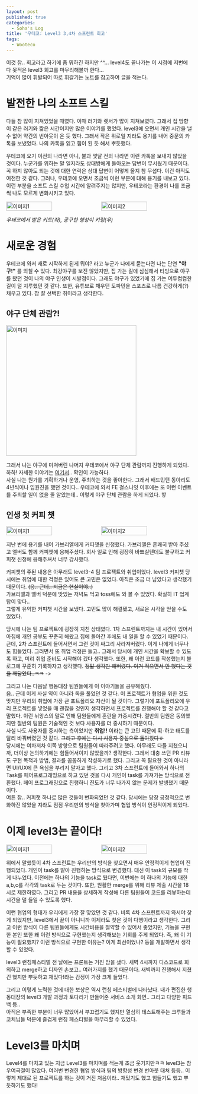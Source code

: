 ```yaml
---
layout: post
published: true
categories:
  - Soha's Log
title: '우테코: Level3 3,4차 스프린트 회고'
tags:
  - Wooteco
---
```


이것 참.. 회고라고 하기에 좀 뭐하긴 하지만 ^^... level4도 끝나가는 이 시점에 저번에 다 못적은 level3 회고를 마무리해볼까 한다...  
기억이 많이 휘발되어 따로 휘갈기는 노트를 참고하여 글을 적는다.

# 발전한 나의 소프트 스킬

다들 참 많이 지쳐있었을 때였다. 이때 러기와 렛서가 많이 지쳐보였다. 그래서 집 방향이 같은 러기와 짧은 시간이지만 많은 이야기를 했었다. level3에 오면서 개인 시간을 낼 수 없어 약간의 번아웃이 온 듯 했다. 그래서 작은 위로일 지라도 용기를 내어 중문의 카톡을 보냈었다. 나의 카톡을 읽고 힘이 된 듯 해서 뿌듯했다.

우테코에 오기 이전의 나라면 아니, 불과 몇달 전의 나라면 이런 카톡을 보내지 않았을 것이다. 누군가를 위하는 말 일지라도 상대방에게 돌아오는 답변이 무서웠기 때문이다. 꼭 하지 않아도 되는 것에 대한 연락은 상대 답변이 어떻게 올지 참 무섭다. 이건 아직도 여전한 것 같다. 그러나, 우테코에 오면서 조금씩 이런 부분에 대해 용기를 내보고 있다. 이런 부분을 소프트 스킬 수업 시간에 알려주지는 않지만, 우테코라는 환경이 나를 조금씩 나도 모르게 변화시키고 있다.

<p style="display:flex; gap:10px; overflow: scroll;">
  <img width="50%"  alt="이미지1" src="https://github.com/user-attachments/assets/660f86db-0f02-48df-a052-c8997195e5a0"/>
  <img width="50%" alt="이미지2" src="https://github.com/user-attachments/assets/23ee59bf-52b8-44d7-957c-fbce37faede6"/>
</p>

_우테코에서 받은 키트(좌), 공구한 행성이 키링(우)_

# 새로운 경험

우테코에 와서 새로 시작하게 된게 뭐야? 라고 누군가 나에게 묻는다면 나는 단연 **"야구!"** 를 외칠 수 있다. 최강야구를 보진 않았지만, 집 가는 길에 심심해서 티빙으로 야구를 봤던 것이 나의 야구 인생이 시발점이다. 그래도 야구가 있었기에 집 가는 어두컴컴한 길이 덜 지루했던 것 같다. 또한, 유튜브로 채우던 도파민을 스포츠로 나름 건강하게(?) 채우고 있다. 참 잘 선택한 취미라고 생각한다.

## 야구 단체 관람?!

<img width="352" alt="이미지" src="https://github.com/user-attachments/assets/99289d50-8236-412f-8fee-82010d6d992a">

그래서 나는 야구에 미쳐버린 나머지 우테코에서 야구 단체 관람까지 진행하게 되었다. 하하! 자세한 이야기는 [여기서](https://blog.naver.com/soy2302ten/223550718572).. 확인이 가능하다.  
사실 나는 뭔가를 기획하거나 운영, 주최하는 것을 좋아한다. 그래서 배드민턴 동아리도 4년씩이나 임원진을 했던 것이다.. 우테코에 와서 FE 걸스나잇 이후에는 또 이런 이벤트를 주최할 일이 없을 줄 알았는데.. 이렇게 야구 단체 관람을 하게 되었다. 핳

## 인생 첫 커피 챗

<p style="display:flex; gap:10px; overflow: scroll;">
  <img width="50%"  alt="이미지1" src="https://github.com/user-attachments/assets/16e303ec-7adb-4c0e-bcf6-35234f41912f"/>
  <img width="50%" alt="이미지2" src="https://github.com/user-attachments/assets/915e2cd4-378a-4b94-961d-57e6d40c6284"/>
</p>

지난 번에 용기를 내어 가브리엘에게 커피챗을 신청했다. 가브리엘은 흔쾌히 받아 주셨고 엘버도 함께 커피챗에 응해주셨다. 회사 일로 인해 굉장히 바쁘실텐데도 불구하고 커피챗 신청에 응해주셔서 너무 감사했다.

커피챗의 주된 내용은 아무래도 level3-4 팀 프로젝트와 취업이었다. level3 커피챗 당시에는 취업에 대한 걱정은 있어도 큰 고민은 없었다. 아직은 조금 더 남았다고 생각했기 때문이다. ~~(응.. 근데.. 지금은 현실이야..)~~  
가브리엘과 엘버 덕분에 맛있는 저녁도 먹고 toss에도 와 볼 수 있었다. 확실히 IT 업계 탑이 맞다..  
그렇게 유익한 커피챗 시간을 보냈다. 고민도 많이 해결됐고, 새로운 시각을 얻을 수도 있었다.

당시에 나는 팀 프로젝트에 굉장히 지친 상태였다. 1차 스프린트까지는 내 시간이 있어서 아침에 개인 공부도 꾸준히 해왔고 집에 돌아간 후에도 내 일을 할 수 있었기 때문이다. 근데, 2차 스프린트에 들어서면서 그런 것이 싸그리 사라져버렸다. 이게 나에게 너무나도 힘들었다. 그러면서 또 취업 걱정은 들고.. 그래서 당시에 개인 시간을 확보할 수 있도록 하고, 미리 취업 준비도 시작해야 겠다 생각했다. 또한, 왜 이런 코드를 작성했는지 블로그에 꾸준히 기록하자고 생각했다. ~~정말 생각만 해버렸다. 이거 적으면서 안 했다는 것을 깨달았다..ㅋㅋ~~ ->

그리고 나는 다음날 행동대장 팀원들에게 이 이야기들을 공유해줬다.  
음.. 근데 이게 사실 약이 아니라 독을 풀었던 것 같다. 이 프로젝트가 협업을 위한 것도 맞지만 우리의 취업에 가장 큰 포트폴리오 자산이 될 것이다. 그렇기에 포트폴리오에 우리 프로젝트를 넣었을 때 괜찮을 것인지 생각하면서 프로젝트를 진행해야 할 것 같다고 말했다. 이런 뉘앙스의 말로 인해 팀원들에게 혼란을 가중시켰다. 절반의 팀원은 동의했지만 절반의 팀원은 기술적인 것 보다 사용자를 더 중시하기 때문이다.  
사실 나도 사용자를 중시하는 측이었지만 **취업!!** 이라는 큰 고민 때문에 휙-하고 태도를 달리 바꿔버렸던 것 같다. ~~그리고 후에는 다시 사용자 중심으로 돌아왔다ㅎ~~  
당시에는 여차저차 이쪽 방향으로 팀원들이 따라주려고 했다. 아무래도 다들 지쳤으니까, 더이상 논의하기에는 힘들어서이지 않았을까? 생각한다. 그래서 대충 쓰던 PR 리뷰도 구현 목적과 방법, 결과를 꼼꼼하게 작성하기로 했다. 그리고 꼭 필요한 것이 아니라면 UI/UX에 큰 욕심을 부리지 말자고 했다. 그리고 3차 스프린트에 들어와서 하나의 Task를 페어프로그래밍으로 하고 있던 것을 다시 개인이 task를 가져가는 방식으로 전환했다. 페어 프로그래밍으로 진행하니 진도가 너무 나가지 않는 문제가 발생했기 때문이다.  
여튼 참.. 커피챗 하나로 많은 것들이 변화되었던 것 같다. 당시에는 당장 긍정적으로 변화하진 않았을 지라도 점점 우리만의 방식을 찾아가며 협업 방식이 안정적이게 되었다.

# 이제 level3는 끝이다!

<p style="display:flex; gap:10px; overflow: scroll;">
  <img width="50%"  alt="이미지1" src="https://github.com/user-attachments/assets/6c936e22-2f8f-4928-96af-32aabe78951d"/>
  <img width="50%" alt="이미지2" src="https://github.com/user-attachments/assets/3a0dceee-3cfd-43bd-aa84-25d98943f4b2"/>
</p>

위에서 말했듯이 4차 스프린트는 우리만의 방식을 찾으면서 매우 안정적이게 협업이 진행되었다. 개인이 task를 맡아 진행하는 방식으로 변경했다. 대신 이 task의 규모를 작게 나누었다. 이전에는 하나의 기능을 task로 뒀다면, 이번에는 이 하나의 기능에 대한 a,b,c를 각각의 task로 두는 것이다. 또한, 원활한 merge를 위해 리뷰 제출 시간을 18시로 제한하였다. 그리고 PR 내용을 상세하게 작성해 다른 팀원들이 코드를 리뷰하는데 시간을 덜 들일 수 있도록 했다.

이런 협업의 형태가 우리에게 가장 잘 맞았던 것 같다. 비록 4차 스프린트까지 와서야 찾게 되었지만, level3에서 끝이 아니니까 이제라도 찾은 것이 다행이라고 생각한다. 그리고 이런 방식이 다른 팀원들에게도 시간비용을 절약할 수 있어서 좋았지만, 기능을 구현한 본인 또한 왜 이런 방식으로 구현했는지 생각해보는 기회를 주게 되었다. 즉, 왜 이 기능이 필요했지? 이런 방식으로 구현한 이유는? 이게 최선이었나? 등을 개발하면서 생각할 수 있었다.

level3 런칭페스티벌 전 날에는 프론트는 거진 밤을 샜다. 새벽 4시까지 디스코드로 회의하고 merge하고 디자인 손보고.. 여러가지를 했기 때문이다. 새벽까지 진행해서 지쳤긴 했지만 뿌듯하고 재밌다!라는 감정이 가장 크게 들었다.

그리고 이렇게 노력한 것에 대한 보상은 역시 런칭 페스티벌에 나타났다. 내가 편집한 행동대장의 level3 개발 과정과 토다리가 만들어준 서비스 소개 화면.. 그리고 다양한 피드백 등..  
아직은 부족한 부분이 너무 많았어서 부끄럽기도 했지만 열심히 테스트해주는 크루들과 코치님들 덕분에 즐겁게 런칭 페스티벌을 마무리할 수 있었다.

# Level3를 마치며

Level4를 마치고 있는 지금 Level3를 마치며를 적는게 조금 웃기지만ㅋㅋ level3는 참 우여곡절이 많았다. 여러번 변경한 협업 방식과 팀의 방향성 변경 번아웃 대처 등등.. 이렇게 제대로 된 프로젝트를 하는 것이 거진 처음이라.. 재밌기도 했고 힘들기도 했고 뿌듯하기도 했다!

